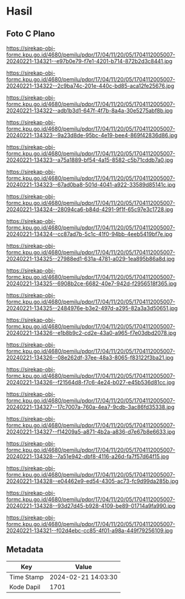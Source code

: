 # Hasil

## Foto C Plano

https://sirekap-obj-formc.kpu.go.id/4680/pemilu/pdpr/17/04/11/20/05/1704112005007-20240221-134321--e97b0e79-f7e1-4201-b714-872b2d3c8441.jpg

https://sirekap-obj-formc.kpu.go.id/4680/pemilu/pdpr/17/04/11/20/05/1704112005007-20240221-134322--2c9ba74c-201e-440c-bd85-aca12fe25676.jpg

https://sirekap-obj-formc.kpu.go.id/4680/pemilu/pdpr/17/04/11/20/05/1704112005007-20240221-134322--adb1b3d1-647f-4f7b-8a4a-30e5275abf8b.jpg

https://sirekap-obj-formc.kpu.go.id/4680/pemilu/pdpr/17/04/11/20/05/1704112005007-20240221-134323--9a23d8de-95bc-4e19-bee4-869f42836d86.jpg

https://sirekap-obj-formc.kpu.go.id/4680/pemilu/pdpr/17/04/11/20/05/1704112005007-20240221-134323--a75a1889-bf54-4a15-8582-c5b71cddb7a0.jpg

https://sirekap-obj-formc.kpu.go.id/4680/pemilu/pdpr/17/04/11/20/05/1704112005007-20240221-134323--67ad0ba8-501d-4041-a922-33589d85141c.jpg

https://sirekap-obj-formc.kpu.go.id/4680/pemilu/pdpr/17/04/11/20/05/1704112005007-20240221-134324--28094ca6-b84d-4291-9f1f-65c97e3c1728.jpg

https://sirekap-obj-formc.kpu.go.id/4680/pemilu/pdpr/17/04/11/20/05/1704112005007-20240221-134324--cc87ad7b-5c1c-41f0-94bb-4eeb5419bf7e.jpg

https://sirekap-obj-formc.kpu.go.id/4680/pemilu/pdpr/17/04/11/20/05/1704112005007-20240221-134325--27988ed1-631a-4781-a029-1ea895b86a8d.jpg

https://sirekap-obj-formc.kpu.go.id/4680/pemilu/pdpr/17/04/11/20/05/1704112005007-20240221-134325--6908b2ce-6682-40e7-942d-f2956518f365.jpg

https://sirekap-obj-formc.kpu.go.id/4680/pemilu/pdpr/17/04/11/20/05/1704112005007-20240221-134325--2484976e-b3e2-497d-a295-82a3a3d50651.jpg

https://sirekap-obj-formc.kpu.go.id/4680/pemilu/pdpr/17/04/11/20/05/1704112005007-20240221-134326--e1b8b9c2-cd2e-43a0-a965-f7e03dbd2078.jpg

https://sirekap-obj-formc.kpu.go.id/4680/pemilu/pdpr/17/04/11/20/05/1704112005007-20240221-134326--08e262df-37ee-48a3-8065-f83122f3ba21.jpg

https://sirekap-obj-formc.kpu.go.id/4680/pemilu/pdpr/17/04/11/20/05/1704112005007-20240221-134326--f21564d8-f7c6-4e24-b027-e45b536d81cc.jpg

https://sirekap-obj-formc.kpu.go.id/4680/pemilu/pdpr/17/04/11/20/05/1704112005007-20240221-134327--17c7007a-760a-4ea7-9cdb-3ac86fd35338.jpg

https://sirekap-obj-formc.kpu.go.id/4680/pemilu/pdpr/17/04/11/20/05/1704112005007-20240221-134327--f14209a5-a871-4b2a-a836-d7e67b8e6633.jpg

https://sirekap-obj-formc.kpu.go.id/4680/pemilu/pdpr/17/04/11/20/05/1704112005007-20240221-134328--7a51e942-dbf8-4116-a26d-fa7f57d64f15.jpg

https://sirekap-obj-formc.kpu.go.id/4680/pemilu/pdpr/17/04/11/20/05/1704112005007-20240221-134328--e04462e9-ed54-4305-ac73-fc9d99da285b.jpg

https://sirekap-obj-formc.kpu.go.id/4680/pemilu/pdpr/17/04/11/20/05/1704112005007-20240221-134328--93d27d45-b928-4109-be89-01714a9fa990.jpg

https://sirekap-obj-formc.kpu.go.id/4680/pemilu/pdpr/17/04/11/20/05/1704112005007-20240221-134321--f02d4ebc-cc85-4f01-a98a-449f79256109.jpg


## Metadata

| Key        | Value               |
| ---------- | ------------------- |
| Time Stamp | 2024-02-21 14:03:30 |
| Kode Dapil | 1701                |




